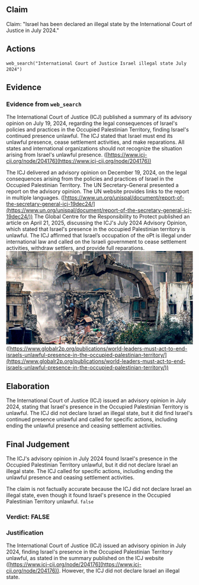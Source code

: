 ## Claim
Claim: "Israel has been declared an illegal state by the International Court of Justice in July 2024."

## Actions
```
web_search("International Court of Justice Israel illegal state July 2024")
```

## Evidence
### Evidence from `web_search`
The International Court of Justice (ICJ) published a summary of its advisory opinion on July 19, 2024, regarding the legal consequences of Israel's policies and practices in the Occupied Palestinian Territory, finding Israel's continued presence unlawful. The ICJ stated that Israel must end its unlawful presence, cease settlement activities, and make reparations. All states and international organizations should not recognize the situation arising from Israel's unlawful presence. ([https://www.icj-cij.org/node/204176](https://www.icj-cij.org/node/204176))

The ICJ delivered an advisory opinion on December 19, 2024, on the legal consequences arising from the policies and practices of Israel in the Occupied Palestinian Territory. The UN Secretary-General presented a report on the advisory opinion. The UN website provides links to the report in multiple languages. ([https://www.un.org/unispal/document/report-of-the-secretary-general-icj-19dec24/](https://www.un.org/unispal/document/report-of-the-secretary-general-icj-19dec24/)) The Global Centre for the Responsibility to Protect published an article on April 21, 2025, discussing the ICJ's July 2024 Advisory Opinion, which stated that Israel's presence in the occupied Palestinian territory is unlawful. The ICJ affirmed that Israel’s occupation of the oPt is illegal under international law and called on the Israeli government to cease settlement activities, withdraw settlers, and provide full reparations. ![image 756](media/2025-07-18_21-40-1752874842-948189.jpg) ([https://www.globalr2p.org/publications/world-leaders-must-act-to-end-israels-unlawful-presence-in-the-occupied-palestinian-territory/](https://www.globalr2p.org/publications/world-leaders-must-act-to-end-israels-unlawful-presence-in-the-occupied-palestinian-territory/))


## Elaboration
The International Court of Justice (ICJ) issued an advisory opinion in July 2024, stating that Israel's presence in the Occupied Palestinian Territory is unlawful. The ICJ did not declare Israel an illegal state, but it did find Israel's continued presence unlawful and called for specific actions, including ending the unlawful presence and ceasing settlement activities.


## Final Judgement
The ICJ's advisory opinion in July 2024 found Israel's presence in the Occupied Palestinian Territory unlawful, but it did not declare Israel an illegal state. The ICJ called for specific actions, including ending the unlawful presence and ceasing settlement activities.

The claim is not factually accurate because the ICJ did not declare Israel an illegal state, even though it found Israel's presence in the Occupied Palestinian Territory unlawful. `false`


### Verdict: FALSE

### Justification
The International Court of Justice (ICJ) issued an advisory opinion in July 2024, finding Israel's presence in the Occupied Palestinian Territory unlawful, as stated in the summary published on the ICJ website ([https://www.icj-cij.org/node/204176](https://www.icj-cij.org/node/204176)). However, the ICJ did not declare Israel an illegal state.
